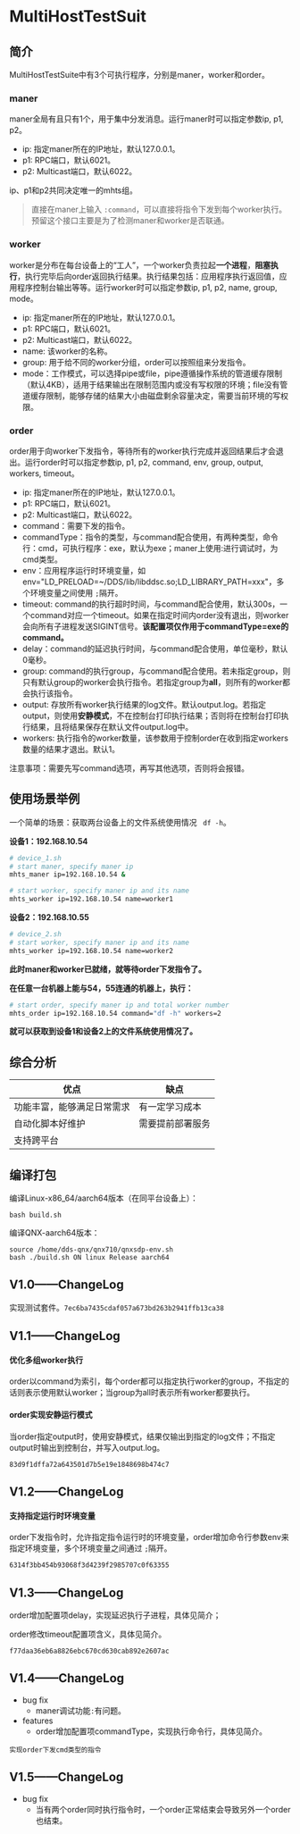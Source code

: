 # MultiHostTestSuit

## 简介

MultiHostTestSuite中有3个可执行程序，分别是maner，worker和order。

### maner

maner全局有且只有1个，用于集中分发消息。运行maner时可以指定参数ip, p1, p2。

* ip: 指定maner所在的IP地址，默认127.0.0.1。
* p1: RPC端口，默认6021。
* p2: Multicast端口，默认6022。

ip、p1和p2共同决定唯一的mhts组。

> 直接在maner上输入 `:command`，可以直接将指令下发到每个worker执行。预留这个接口主要是为了检测maner和worker是否联通。

### worker

worker是分布在每台设备上的“工人”，一个worker负责拉起**一个进程**，**阻塞执行**，执行完毕后向order返回执行结果。执行结果包括：应用程序执行返回值，应用程序控制台输出等等。运行worker时可以指定参数ip, p1, p2, name, group, mode。

* ip: 指定maner所在的IP地址，默认127.0.0.1。
* p1: RPC端口，默认6021。
* p2: Multicast端口，默认6022。
* name: 该worker的名称。
* group: 用于给不同的worker分组，order可以按照组来分发指令。
* mode：工作模式，可以选择pipe或file，pipe遵循操作系统的管道缓存限制（默认4KB），适用于结果输出在限制范围内或没有写权限的环境；file没有管道缓存限制，能够存储的结果大小由磁盘剩余容量决定，需要当前环境的写权限。

### order

order用于向worker下发指令，等待所有的worker执行完成并返回结果后才会退出。运行order时可以指定参数ip, p1, p2, command, env, group, output, workers, timeout。

* ip: 指定maner所在的IP地址，默认127.0.0.1。
* p1: RPC端口，默认6021。
* p2: Multicast端口，默认6022。
* command：需要下发的指令。
* commandType：指令的类型，与command配合使用，有两种类型，命令行：cmd，可执行程序：exe，默认为exe；maner上使用:进行调试时，为cmd类型。
* env：应用程序运行时环境变量，如env="LD_PRELOAD=~/DDS/lib/libddsc.so;LD_LIBRARY_PATH=xxx"，多个环境变量之间使用 `;`隔开。
* timeout: command的执行超时时间，与command配合使用，默认300s，一个command对应一个timeout。如果在指定时间内order没有退出，则worker会向所有子进程发送SIGINT信号。**该配置项仅作用于commandType=exe的command。**
* delay：command的延迟执行时间，与command配合使用，单位毫秒，默认0毫秒。
* group: command的执行group，与command配合使用。若未指定group，则只有默认group的worker会执行指令。若指定group为**all**，则所有的worker都会执行该指令。
* output: 存放所有worker执行结果的log文件。默认output.log。若指定output，则使用**安静模式**，不在控制台打印执行结果；否则将在控制台打印执行结果，且将结果保存在默认文件output.log中。
* workers: 执行指令的worker数量，该参数用于控制order在收到指定workers数量的结果才退出。默认1。

注意事项：需要先写command选项，再写其他选项，否则将会报错。

## 使用场景举例

一个简单的场景：获取两台设备上的文件系统使用情况 ` df -h`。

**设备1：192.168.10.54**

```bash
# device_1.sh
# start maner, specify maner ip
mhts_maner ip=192.168.10.54 &

# start worker, specify maner ip and its name
mhts_worker ip=192.168.10.54 name=worker1
```

**设备2：192.168.10.55**

```bash
# device_2.sh
# start worker, specify maner ip and its name
mhts_worker ip=192.168.10.54 name=worker2
```

**此时maner和worker已就绪，就等待order下发指令了。**

**在任意一台机器上能与54，55连通的机器上，执行：**

```bash
# start order, specify maner ip and total worker number
mhts_order ip=192.168.10.54 command="df -h" workers=2
```

**就可以获取到设备1和设备2上的文件系统使用情况了。**

## 综合分析

| 优点                       | 缺点             |
| -------------------------- | ---------------- |
| 功能丰富，能够满足日常需求 | 有一定学习成本   |
| 自动化脚本好维护           | 需要提前部署服务 |
| 支持跨平台                 |                  |

## 编译打包

编译Linux-x86_64/aarch64版本（在同平台设备上）：

```
bash build.sh
```

编译QNX-aarch64版本：

```
source /home/dds-qnx/qnx710/qnxsdp-env.sh
bash ./build.sh ON linux Release aarch64
```

## V1.0——ChangeLog

实现测试套件。`7ec6ba7435cdaf057a673bd263b2941ffb13ca38`

## V1.1——ChangeLog

#### 优化多组worker执行

order以command为索引，每个order都可以指定执行worker的group，不指定的话则表示使用默认worker；当group为all时表示所有worker都要执行。

#### order实现安静运行模式

当order指定output时，使用安静模式，结果仅输出到指定的log文件；不指定output时输出到控制台，并写入output.log。

`83d9f1dffa72a643501d7b5e19e1848698b474c7`

## V1.2——ChangeLog

#### 支持指定运行时环境变量

order下发指令时，允许指定指令运行时的环境变量，order增加命令行参数env来指定环境变量，多个环境变量之间通过 `;`隔开。

`6314f3bb454b93068f3d4239f2985707c0f63355`

## V1.3——ChangeLog

order增加配置项delay，实现延迟执行子进程，具体见简介；

order修改timeout配置项含义，具体见简介。

`f77daa36eb6a8826ebc670cd630cab892e2607ac`

## V1.4——ChangeLog

- bug fix
  - maner调试功能`:`有问题。
- features
  - order增加配置项commandType，实现执行命令行，具体见简介。

`实现order下发cmd类型的指令`

## V1.5——ChangeLog

- bug fix
  - 当有两个order同时执行指令时，一个order正常结束会导致另外一个order也结束。

